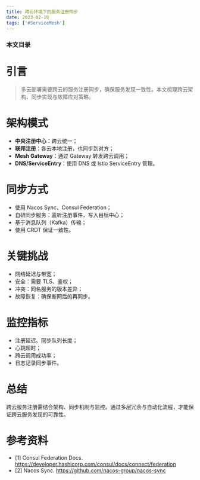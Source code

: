 ```yaml
---
title: 跨云环境下的服务注册同步
date: 2023-02-19
tags: ['#ServiceMesh']
---
```


### 本文目录
<!-- toc -->

# 引言
> 多云部署需要跨云的服务注册同步，确保服务发现一致性。本文梳理跨云架构、同步实现与故障应对策略。

# 架构模式
- **中央注册中心**：跨云统一；
- **联邦注册**：各云本地注册，也同步到对方；
- **Mesh Gateway**：通过 Gateway 转发跨云调用；
- **DNS/ServiceEntry**：使用 DNS 或 Istio ServiceEntry 管理。

# 同步方式
- 使用 Nacos Sync、Consul Federation；
- 自研同步服务：监听注册事件，写入目标中心；
- 基于消息队列（Kafka）传输；
- 使用 CRDT 保证一致性。

# 关键挑战
- 网络延迟与带宽；
- 安全：需要 TLS、鉴权；
- 冲突：同名服务的版本差异；
- 故障恢复：确保断网后的再同步。

# 监控指标
- 注册延迟、同步队列长度；
- 心跳超时；
- 跨云调用成功率；
- 日志记录同步事件。

# 总结
跨云服务注册需结合架构、同步机制与监控。通过多层冗余与自动化流程，才能保证跨云服务发现的可靠性。

# 参考资料
- [1] Consul Federation Docs. https://developer.hashicorp.com/consul/docs/connect/federation
- [2] Nacos Sync. https://github.com/nacos-group/nacos-sync
